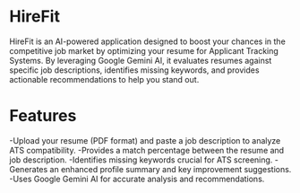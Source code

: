 # HireFit

HireFit is an AI-powered application designed to boost your chances in the competitive job market by optimizing your resume for Applicant Tracking Systems. By leveraging Google Gemini AI, it evaluates resumes against specific job descriptions, identifies missing keywords, and provides actionable recommendations to help you stand out.

# Features
-Upload your resume (PDF format) and paste a job description to analyze ATS compatibility.
-Provides a match percentage between the resume and job description.
-Identifies missing keywords crucial for ATS screening.
-Generates an enhanced profile summary and key improvement suggestions.
-Uses Google Gemini AI for accurate analysis and recommendations.




